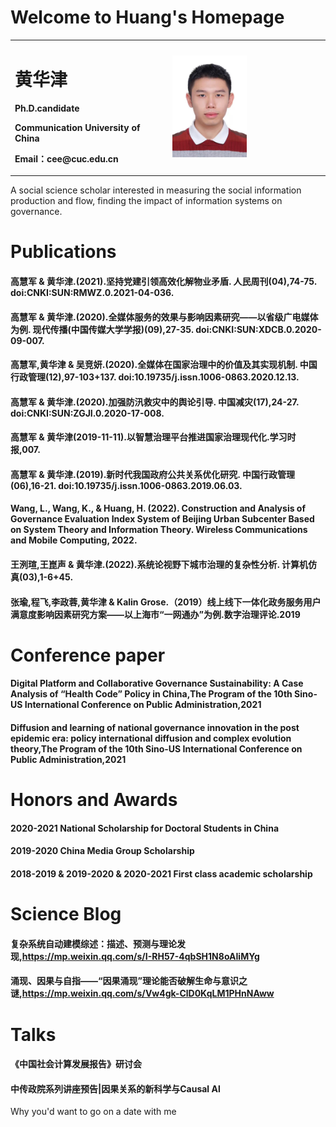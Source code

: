# Welcome to Huang's Homepage

<table border="0">
  <tr>
    <td width="50%">
      <h1>黄华津</h1>
      <p><b>Ph.D.candidate</b></p>
      <p><b>Communication University of China</b></p>
      <p><b>Email：cee@cuc.edu.cn</b></p>
    </td>
    <td width="50%">
      <img src="ecae400a8a11ee2b5be7e842d74fd2e.jpg" width="50%"> 
    </td>
  </tr>
</table>


A social science scholar interested in measuring the social information production and flow, finding the impact of information systems on governance.

# Publications




#### 高慧军 & 黄华津.(2021).坚持党建引领高效化解物业矛盾. 人民周刊(04),74-75. doi:CNKI:SUN:RMWZ.0.2021-04-036.
#### 高慧军 & 黄华津.(2020).全媒体服务的效果与影响因素研究——以省级广电媒体为例. 现代传播(中国传媒大学学报)(09),27-35. doi:CNKI:SUN:XDCB.0.2020-09-007.
#### 高慧军,黄华津 & 吴竞妍.(2020).全媒体在国家治理中的价值及其实现机制. 中国行政管理(12),97-103+137. doi:10.19735/j.issn.1006-0863.2020.12.13.
#### 高慧军 & 黄华津.(2020).加强防汛救灾中的舆论引导. 中国减灾(17),24-27. doi:CNKI:SUN:ZGJI.0.2020-17-008.
#### 高慧军 & 黄华津(2019-11-11).以智慧治理平台推进国家治理现代化.学习时报,007.
#### 高慧军 & 黄华津.(2019).新时代我国政府公共关系优化研究. 中国行政管理(06),16-21. doi:10.19735/j.issn.1006-0863.2019.06.03.
#### Wang, L., Wang, K., & Huang, H. (2022). Construction and Analysis of Governance Evaluation Index System of Beijing Urban Subcenter Based on System Theory and Information Theory. Wireless Communications and Mobile Computing, 2022.
#### 王洌瑄,王崑声 & 黄华津.(2022).系统论视野下城市治理的复杂性分析. 计算机仿真(03),1-6+45.
#### 张瑜,程飞,李政蓉,黄华津 & Kalin Grose.（2019）线上线下一体化政务服务用户满意度影响因素研究方案——以上海市“一网通办”为例.数字治理评论.2019



# Conference paper



#### Digital Platform and Collaborative Governance Sustainability: A Case Analysis of “Health Code” Policy in China,The Program of the 10th Sino-US International Conference on Public Administration,2021
#### Diffusion and learning of national governance innovation in the post epidemic era: policy international diffusion and complex evolution theory,The Program of the 10th Sino-US International Conference on Public Administration,2021


# Honors and Awards

#### 2020-2021 National Scholarship for Doctoral Students in China
#### 2019-2020 China Media Group Scholarship
#### 2018-2019 & 2019-2020 & 2020-2021 First class academic scholarship


# Science Blog


#### 复杂系统自动建模综述：描述、预测与理论发现,https://mp.weixin.qq.com/s/I-RH57-4qbSH1N8oAIiMYg
#### 涌现、因果与自指——“因果涌现”理论能否破解生命与意识之谜,https://mp.weixin.qq.com/s/Vw4gk-ClD0KqLM1PHnNAww


# Talks

#### 《中国社会计算发展报告》研讨会 
#### 中传政院系列讲座预告|因果关系的新科学与Causal Al




Why you'd want to go on a date with me
